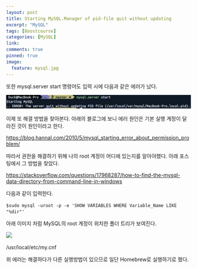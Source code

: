 ```yaml
---
layout: post
title: Starting MySQL.Manager of pid-file quit without updating
excerpt: "MySQL"
tags: [Boostcourse]
categories: [MySQL]
link:
comments: true
pinned: true
image:
  feature: mysql.jpg
---
```


또한 mysql.server start 명령어도 입력 시에 다음과 같은 에러가 났다. 

![](/img/mysqlinstall_3.png)

이제 또 해결 방법을 찾아본다. 아래의 블로그에 보니 에러 원인은 기본 실행 계정이 달라진 것이 원인이라고 한다.

https://blog.hannal.com/2010/5/mysql_starting_error_about_permission_problem/

따라서 권한을 해결하기 위해 나의 root 계정이 어디에 있는지를 알아야했다. 아래 포스팅에서 그 방법을 찾았다.

https://stackoverflow.com/questions/17968287/how-to-find-the-mysql-data-directory-from-command-line-in-windows

다음과 같이 입력한다. 

```$sudo mysql -uroot -p -e 'SHOW VARIABLES WHERE Variable_Name LIKE "%dir"' ```

아래 이미지 처럼 MySQL의 root 계정이 위치한 폴더 트리가 보여진다. 

![](/img/mysqlinstall_7.png)

/usr/local/etc/my.cnf

위 에러는 해결하다가 다른 실행방법이 있으므로 일단 Homebrew로 실행하기로 했다.
